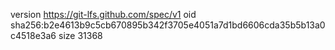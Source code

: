 version https://git-lfs.github.com/spec/v1
oid sha256:b2e4613b9c5cb670895b342f3705e4051a7d1bd6606cda35b5b13a0c4518e3a6
size 31368
